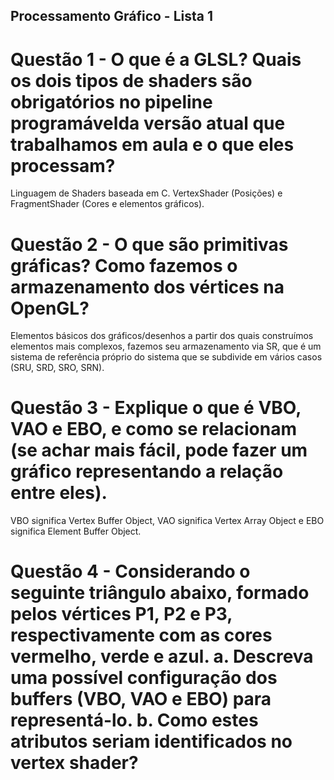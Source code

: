 ## Processamento Gráfico - Lista 1

# Questão 1 - O que é a GLSL? Quais os dois tipos de shaders são obrigatórios no pipeline programávelda versão atual que trabalhamos em aula e o que eles processam?

Linguagem de Shaders baseada em C. 
VertexShader (Posições) e FragmentShader (Cores e elementos gráficos).

# Questão 2 - O que são primitivas gráficas? Como fazemos o armazenamento dos vértices na OpenGL?

Elementos básicos dos gráficos/desenhos a partir dos quais construímos elementos mais complexos, fazemos seu armazenamento via SR, que é um sistema de referência próprio do sistema que se subdivide em vários casos (SRU, SRD, SRO, SRN).

# Questão 3 - Explique o que é VBO, VAO e EBO, e como se relacionam (se achar mais fácil, pode fazer um gráfico representando a relação entre eles). 

VBO significa Vertex Buffer Object, VAO significa Vertex Array Object e EBO significa Element Buffer Object.

# Questão 4 - Considerando o seguinte triângulo abaixo, formado pelos vértices P1, P2 e P3, respectivamente com as cores vermelho, verde e azul. a. Descreva uma possível configuração dos buffers (VBO, VAO e EBO) para representá-lo. b. Como estes atributos seriam identificados no vertex shader?

